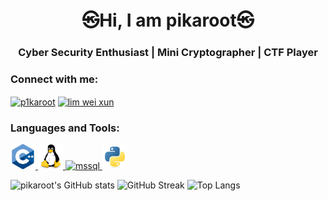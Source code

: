 <h1 align="center">㉿Hi, I am pikaroot㉿</h1>
<h3 align="center">Cyber Security Enthusiast | Mini Cryptographer | CTF Player</h3>

<h3 align="left">Connect with me:</h3>
<p align="left">
<a href="https://twitter.com/p1karoot" target="blank"><img align="center" src="https://raw.githubusercontent.com/rahuldkjain/github-profile-readme-generator/master/src/images/icons/Social/twitter.svg" alt="p1karoot" height="30" width="40" /></a>
<a href="https://linkedin.com/in/limweixun" target="blank"><img align="center" src="https://raw.githubusercontent.com/rahuldkjain/github-profile-readme-generator/master/src/images/icons/Social/linked-in-alt.svg" alt="lim wei xun" height="30" width="40" /></a>
</p>

<h3 align="left">Languages and Tools:</h3>
<p align="left"> <a href="https://www.w3schools.com/cpp/" target="_blank" rel="noreferrer"> <img src="https://raw.githubusercontent.com/devicons/devicon/master/icons/cplusplus/cplusplus-original.svg" alt="cplusplus" width="40" height="40"/> </a> <a href="https://www.linux.org/" target="_blank" rel="noreferrer"> <img src="https://raw.githubusercontent.com/devicons/devicon/master/icons/linux/linux-original.svg" alt="linux" width="40" height="40"/> </a> <a href="https://www.microsoft.com/en-us/sql-server" target="_blank" rel="noreferrer"> <img src="https://www.svgrepo.com/show/303229/microsoft-sql-server-logo.svg" alt="mssql" width="40" height="40"/> </a> <a href="https://www.python.org" target="_blank" rel="noreferrer"> <img src="https://raw.githubusercontent.com/devicons/devicon/master/icons/python/python-original.svg" alt="python" width="40" height="40"/> </a> </p>


![pikaroot's GitHub stats](https://github-readme-stats.vercel.app/api?username=pikaroot&theme=github_dark&show_icons=true)
![GitHub Streak](http://github-readme-streak-stats.herokuapp.com?user=pikaroot&theme=github-dark-blue)
![Top Langs](https://github-readme-stats.vercel.app/api/top-langs/?username=pikaroot&layout=compact&theme=github_dark)





